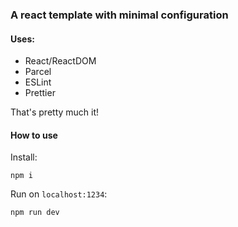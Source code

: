 ### A react template with minimal configuration

#### Uses:

- React/ReactDOM
- Parcel
- ESLint
- Prettier

That's pretty much it!

#### How to use

Install:

```
npm i
```

Run on `localhost:1234`:

```
npm run dev
```

